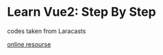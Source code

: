 # Learn Vue2: Step By Step
codes taken from Laracasts

[online resourse](https://laracasts.com/series/learn-vue-2-step-by-step)
